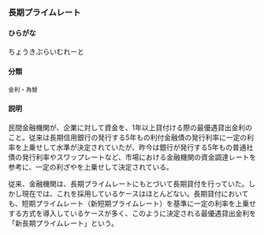 <div style="display:none;">

## [あ行](securities-terms?id=あ行)
## [か行](securities-terms?id=か行)
## [さ行](securities-terms?id=さ行)
## [た行](securities-terms?id=た行)

</div>

### 長期プライムレート

#### ひらがな

ちょうきぷらいむれーと

#### 分類

`金利・為替`

#### 説明

民間金融機関が、企業に対して資金を、1年以上貸付ける際の最優遇貸出金利のこと。従来は長期信用銀行の発行する5年もの利付金融債の発行利率に一定の利率を上乗せして水準が決定されていたが、昨今は銀行が発行する5年もの普通社債の発行利率やスワップレートなど、市場における金融機関の資金調達レートを参考に、一定の利ざやを上乗せして決定されている。
従来、金融機関は、長期プライムレートにもとづいて長期貸付を行っていた。しかし現在では、これを採用しているケースはほとんどない。長期貸付においても、短期プライムレート（新短期プライムレート）を基準に一定の利率を上乗せする方式を導入しているケースが多く、このように決定される最優遇貸出金利を「新長期プライムレート」という。

<div style="display:none;">

## [な行](securities-terms?id=な行)
## [は行](securities-terms?id=は行)
## [ま行](securities-terms?id=ま行)
## [や行](securities-terms?id=や行)
## [ら行](securities-terms?id=ら行)
## [わ行](securities-terms?id=わ行)
## [英数字・記号](securities-terms?id=英数字・記号)

</div>

